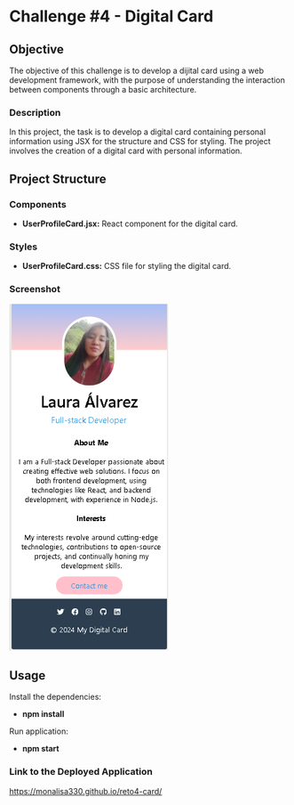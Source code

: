 # Challenge #4 - Digital Card

##  Objective

The objective of this challenge is to develop a dijital card using a web development framework, with the purpose of understanding the interaction between components through a basic architecture.

### Description

In this project, the task is to develop a digital card containing personal information using JSX for the structure and CSS for styling. 
The project involves the creation of a digital card with personal information.

## Project Structure

### Components

- **UserProfileCard.jsx:** React component for the digital card.

### Styles

- **UserProfileCard.css:** CSS file for styling the digital card.

### Screenshot
![Alt text](image.png)

## Usage

Install the dependencies:
- **npm install**

Run application:
- **npm start**

### Link to the Deployed Application
https://monalisa330.github.io/reto4-card/
